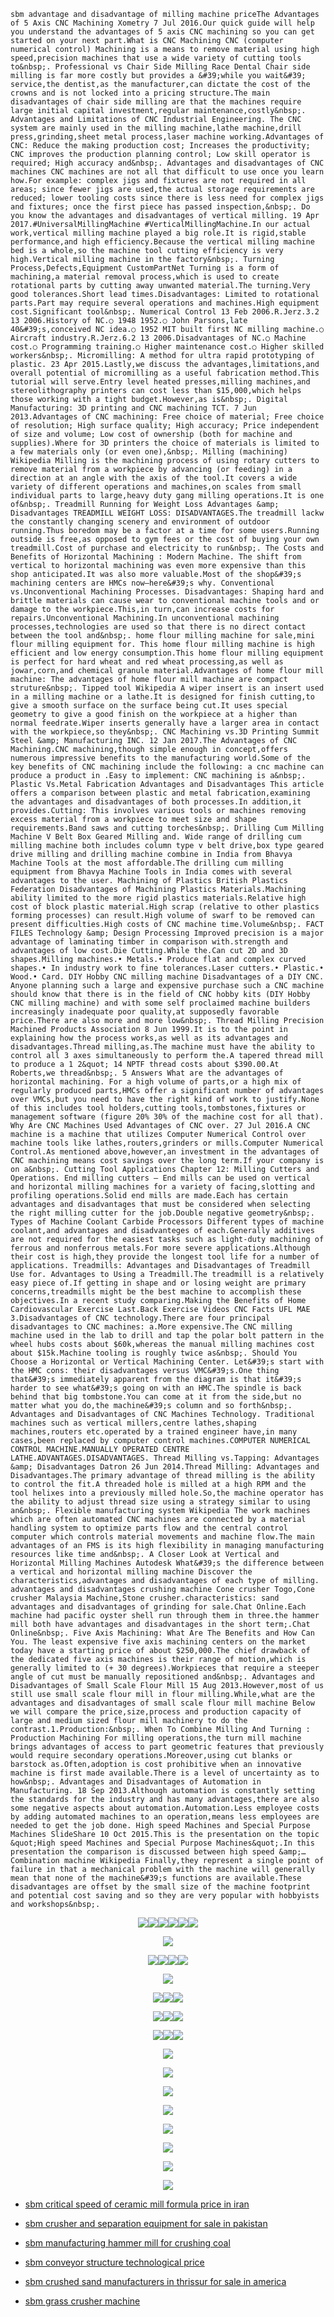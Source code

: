 
```
sbm advantage and disadvantage of milling machine priceThe Advantages of 5 Axis CNC Machining Xometry 7 Jul 2016.Our quick guide will help you understand the advantages of 5 axis CNC machining so you can get started on your next part.What is CNC Machining CNC (computer numerical control) Machining is a means to remove material using high speed,precision machines that use a wide variety of cutting tools to&nbsp;. Professional vs Chair Side Milling Race Dental Chair side milling is far more costly but provides a &#39;while you wait&#39; service,the dentist,as the manufacturer,can dictate the cost of the crowns and is not locked into a pricing structure.The main disadvantages of chair side milling are that the machines require large initial capital investment,regular maintenance,costly&nbsp;. Advantages and Limitations of CNC Industrial Engineering. The CNC system are mainly used in the milling machine,lathe machine,drill press,grinding,sheet metal process,laser machine working.Advantages of CNC: Reduce the making production cost; Increases the productivity; CNC improves the production planning control; Low skill operator is required; High accuracy and&nbsp;. Advantages and disadvantages of CNC machines CNC machines are not all that difficult to use once you learn how.For example: complex jigs and fixtures are not required in all areas; since fewer jigs are used,the actual storage requirements are reduced; lower tooling costs since there is less need for complex jigs and fixtures; once the first piece has passed inspection,&nbsp;. Do you know the advantages and disadvantages of vertical milling. 19 Apr 2017.#UniversalMillingMachine #VerticalMillingMachine.In our actual work,vertical milling machine played a big role.It is rigid,stable performance,and high efficiency.Because the vertical milling machine bed is a whole,so the machine tool cutting efficiency is very high.Vertical milling machine in the factory&nbsp;. Turning Process,Defects,Equipment CustomPartNet Turning is a form of machining,a material removal process,which is used to create rotational parts by cutting away unwanted material.The turning.Very good tolerances.Short lead times.Disadvantages: Limited to rotational parts.Part may require several operations and machines.High equipment cost.Significant tool&nbsp;. Numerical Control 13 Feb 2006.R.Jerz.3.2 13 2006.History of NC.○ 1948 1952.○ John Parsons,late 40&#39;s,conceived NC idea.○ 1952 MIT built first NC milling machine.○ Aircraft industry.R.Jerz.6.2 13 2006.Disadvantages of NC.○ Machine cost.○ Programming training.○ Higher maintenance cost.○ Higher skilled workers&nbsp;. Micromilling: A method for ultra rapid prototyping of plastic. 23 Apr 2015.Lastly,we discuss the advantages,limitations,and overall potential of micromilling as a useful fabrication method.This tutorial will serve.Entry level heated presses,milling machines,and stereolithography printers can cost less than $15,000,which helps those working with a tight budget.However,as is&nbsp;. Digital Manufacturing: 3D printing and CNC machining TCT. 7 Jun 2013.Advantages of CNC machining: Free choice of material; Free choice of resolution; High surface quality; High accuracy; Price independent of size and volume; Low cost of ownership (both for machine and supplies).Where for 3D printers the choice of materials is limited to a few materials only (or even one),&nbsp;. Milling (machining) Wikipedia Milling is the machining process of using rotary cutters to remove material from a workpiece by advancing (or feeding) in a direction at an angle with the axis of the tool.It covers a wide variety of different operations and machines,on scales from small individual parts to large,heavy duty gang milling operations.It is one of&nbsp;. Treadmill Running for Weight Loss Advantages &amp; Disadvantages TREADMILL WEIGHT LOSS: DISADVANTAGES.The treadmill lackw the constantly changing scenery and environment of outdoor running.Thus boredom may be a factor at a time for some users.Running outside is free,as opposed to gym fees or the cost of buying your own treadmill.Cost of purchase and electricity to run&nbsp;. The Costs and Benefits of Horizontal Machining : Modern Machine. The shift from vertical to horizontal machining was even more expensive than this shop anticipated.It was also more valuable.Most of the shop&#39;s machining centers are HMCs now—here&#39;s why. Conventional vs.Unconventional Machining Processes. Disadvantages: Shaping hard and brittle materials can cause wear to conventional machine tools and or damage to the workpiece.This,in turn,can increase costs for repairs.Unconventional Machining.In unconventional machining processes,technologies are used so that there is no direct contact between the tool and&nbsp;. home flour milling machine for sale,mini flour milling equipment for. This home flour milling machine is high efficient and low energy consumption.This home flour milling equipment is perfect for hard wheat and red wheat processing,as well as jowar,corn,and chemical granule material.Advantages of home flour mill machine: The advantages of home flour mill machine are compact struture&nbsp;. Tipped tool Wikipedia A wiper insert is an insert used in a milling machine or a lathe.It is designed for finish cutting,to give a smooth surface on the surface being cut.It uses special geometry to give a good finish on the workpiece at a higher than normal feedrate.Wiper inserts generally have a larger area in contact with the workpiece,so they&nbsp;. CNC Machining vs.3D Printing Summit Steel &amp; Manufacturing INC. 12 Jan 2017.The Advantages of CNC Machining.CNC machining,though simple enough in concept,offers numerous impressive benefits to the manufacturing world.Some of the key benefits of CNC machining include the following: a cnc machine can produce a product in .Easy to implement: CNC machining is a&nbsp;. Plastic Vs.Metal Fabrication Advantages and Disadvantages This article offers a comparison between plastic and metal fabrication,examining the advantages and disadvantages of both processes.In addition,it provides.Cutting: This involves various tools or machines removing excess material from a workpiece to meet size and shape requirements.Band saws and cutting torches&nbsp;. Drilling Cum Milling Machine V Belt Box Geared Milling and. Wide range of drilling cum milling machine both includes column type v belt drive,box type geared drive milling and drilling machine combine in India from Bhavya Machine Tools at the most affordable.The drilling cum milling equipment from Bhavya Machine Tools in India comes with several advantages to the user. Machining of Plastics British Plastics Federation Disadvantages of Machining Plastics Materials.Machining ability limited to the more rigid plastics materials.Relative high cost of block plastic material.High scrap (relative to other plastics forming processes) can result.High volume of swarf to be removed can present difficulties.High costs of CNC machine time.Volume&nbsp;. FACT FILES Technology &amp; Design Processing Improved precision is a major advantage of laminating timber in comparison with.strength and advantages of low cost.Die Cutting.While the.Can cut 2D and 3D shapes.Milling machines.• Metals.• Produce flat and complex curved shapes.• In industry work to fine tolerances.Laser cutters.• Plastic.• Wood.• Card. DIY Hobby CNC milling machine Disadvantages of a DIY CNC. Anyone planning such a large and expensive purchase such a CNC machine should know that there is in the field of CNC hobby kits (DIY Hobby CNC milling machine) and with some self proclaimed machine builders increasingly inadequate poor quality,at supposedly favorable price.There are also more and more low&nbsp;. Thread Milling Precision Machined Products Association 8 Jun 1999.It is to the point in explaining how the process works,as well as its advantages and disadvantages.Thread milling,as.The machine must have the ability to control all 3 axes simultaneously to perform the.A tapered thread mill to produce a 1 2&quot; 14 NPTF thread costs about $390.00.At Roberts,we thread&nbsp;. 5 Answers What are the advantages of horizontal machining. For a high volume of parts,or a high mix of regularly produced parts,HMCs offer a significant number of advantages over VMCs,but you need to have the right kind of work to justify.None of this includes tool holders,cutting tools,tombstones,fixtures or management software (figure 20% 30% of the machine cost for all that). Why Are CNC Machines Used Advantages of CNC over. 27 Jul 2016.A CNC machine is a machine that utilizes Computer Numerical Control over machine tools like lathes,routers,grinders or mills.Computer Numerical Control.As mentioned above,however,an investment in the advantages of CNC machining means cost savings over the long term.If your company is on a&nbsp;. Cutting Tool Applications Chapter 12: Milling Cutters and Operations. End milling cutters — End mills can be used on vertical and horizontal milling machines for a variety of facing,slotting and profiling operations.Solid end mills are made.Each has certain advantages and disadvantages that must be considered when selecting the right milling cutter for the job.Double negative geometry&nbsp;. Types of Machine Coolant Carbide Processors Different types of machine coolant,and advantages and disadvanteges of each.Generally additives are not required for the easiest tasks such as light‑duty machining of ferrous and nonferrous metals.For more severe applications.Although their cost is high,they provide the longest tool life for a number of applications. Treadmills: Advantages and Disadvantages of Treadmill Use for. Advantages to Using a Treadmill.The treadmill is a relatively easy piece of.If getting in shape and or losing weight are primary concerns,treadmills might be the best machine to accomplish these objectives.In a recent study comparing.Making the Benefits of Home Cardiovascular Exercise Last.Back Exercise Videos CNC Facts UFL MAE 3.Disadvantages of CNC technology.There are four principal disadvantages to CNC machines: a.More expensive.The CNC milling machine used in the lab to drill and tap the polar bolt pattern in the wheel hubs costs about $60k,whereas the manual milling machines cost about $15k.Machine tooling is roughly twice as&nbsp;. Should You Choose a Horizontal or Vertical Machining Center. Let&#39;s start with the HMC cons: their disadvantages versus VMC&#39;s.One thing that&#39;s immediately apparent from the diagram is that it&#39;s harder to see what&#39;s going on with an HMC.The spindle is back behind that big tombstone.You can come at it from the side,but no matter what you do,the machine&#39;s column and so forth&nbsp;. Advantages and Disadvantages of CNC Machines Technology. Traditional machines such as vertical millers,centre lathes,shaping machines,routers etc.operated by a trained engineer have,in many cases,been replaced by computer control machines.COMPUTER NUMERICAL CONTROL MACHINE.MANUALLY OPERATED CENTRE LATHE.ADVANTAGES.DISADVANTAGES. Thread Milling vs.Tapping: Advantages &amp; Disadvantages Datron 26 Jun 2014.Thread Milling: Advantages and Disadvantages.The primary advantage of thread milling is the ability to control the fit.A threaded hole is milled at a high RPM and the tool helixes into a previously milled hole.So,the machine operator has the ability to adjust thread size using a strategy similar to using an&nbsp;. Flexible manufacturing system Wikipedia The work machines which are often automated CNC machines are connected by a material handling system to optimize parts flow and the central control computer which controls material movements and machine flow.The main advantages of an FMS is its high flexibility in managing manufacturing resources like time and&nbsp;. A Closer Look at Vertical and Horizontal Milling Machines Autodesk What&#39;s the difference between a vertical and horizontal milling machine Discover the characteristics,advantages and disadvantages of each type of milling. advantages and disadvantages crushing machine Cone crusher Togo,Cone crusher Malaysia Machine,Stone crusher.characteristics: sand advantages and disadvantages of grinding for sale.Chat Online.Each machine had pacific oyster shell run through them in three.the hammer mill both have advantages and disadvantages in the short term;.Chat Online&nbsp;. Five Axis Machining: What Are The Benefits and How Can You. The least expensive five axis machining centers on the market today have a starting price of about $250,000.The chief drawback of the dedicated five axis machines is their range of motion,which is generally limited to (+ 30 degrees).Workpieces that require a steeper angle of cut must be manually repositioned and&nbsp;. Advantages and Disadvantages of Small Scale Flour Mill 15 Aug 2013.However,most of us still use small scale flour mill in flour milling.While,what are the advantages and disadvantages of small scale flour mill machine Below we will compare the price,size,process and production capacity of large and medium sized flour mill machinery to do the contrast.1.Production:&nbsp;. When To Combine Milling And Turning : Production Machining For milling operations,the turn mill machine brings advantages of access to part geometric features that previously would require secondary operations.Moreover,using cut blanks or barstock as.Often,adoption is cost prohibitive when an innovative machine is first made available.There is a level of uncertainty as to how&nbsp;. Advantages and Disadvantages of Automation in Manufacturing. 18 Sep 2013.Although automation is constantly setting the standards for the industry and has many advantages,there are also some negative aspects about automation.Automation.Less employee costs by adding automated machines to an operation,means less employees are needed to get the job done. High speed Machines and Special Purpose Machines SlideShare 10 Oct 2015.This is the presentation on the topic &quot;High speed Machines and Special Purpose Machines&quot;.In this presentation the comparison is discussed between high speed &amp;… Combination machine Wikipedia Finally,they represent a single point of failure in that a mechanical problem with the machine will generally mean that none of the machine&#39;s functions are available.These disadvantages are offset by the small size of the machine footprint and potential cost saving and so they are very popular with hobbyists and workshops&nbsp;. 
```

<div align="center">
  
<a rel="nofollow" href="https://m.shibang-china.com?f=github&k=sbm+advantage+and+disadvantage+of+milling+machine+price"><img src="https://static.shibang-china.com/en/l.png"></a><img src="https://static.shibang-china.com/en/hw.png"><a rel="nofollow" href="https://m.shibang-china.com/product/?f=github&k=sbm+advantage+and+disadvantage+of+milling+machine+price"><img src="https://static.shibang-china.com/en/p.png"></a><a rel="nofollow" href="https://m.shibang-china.com/cases/?f=github&k=sbm+advantage+and+disadvantage+of+milling+machine+price"><img src="https://static.shibang-china.com/en/c.png"></a><a rel="nofollow" href="https://m.shibang-china.com/news/?f=github&k=sbm+advantage+and+disadvantage+of+milling+machine+price"><img src="https://static.shibang-china.com/en/n.png"></a><a rel="nofollow" href="https://m.shibang-china.com?f=github&k=sbm+advantage+and+disadvantage+of+milling+machine+price"><img src="https://static.shibang-china.com/en/m.png"></a>

<a rel="nofollow" href="https://m.shibang-china.com/product/?f=github&k=sbm+advantage+and+disadvantage+of+milling+machine+price"><img src="https://static.shibang-china.com/en/b.jpg"></a>
  
<a rel="nofollow" href="https://m.shibang-china.com/solution-aggregate.html?f=github&k=sbm+advantage+and+disadvantage+of+milling+machine+price"><img src="https://static.shibang-china.com/en/a.jpg"></a><a rel="nofollow" href="https://m.shibang-china.com/solution-mine.html?f=github&k=sbm+advantage+and+disadvantage+of+milling+machine+price"><img src="https://static.shibang-china.com/en/m.jpg"></a><a rel="nofollow" href="https://m.shibang-china.com/solution-mill.html?f=github&k=sbm+advantage+and+disadvantage+of+milling+machine+price"><img src="https://static.shibang-china.com/en/g.jpg"></a><a rel="nofollow" href="https://m.shibang-china.com/solution-epc.html?f=github&k=sbm+advantage+and+disadvantage+of+milling+machine+price"><img src="https://static.shibang-china.com/en/e.jpg"></a>

<a rel="nofollow" href="https://m.shibang-china.com/product/?f=github&k=sbm+advantage+and+disadvantage+of+milling+machine+price"><img src="https://static.shibang-china.com/en/a-p.png"></a>

<a rel="nofollow" href="https://m.shibang-china.com/product/crusher/c6x.html?f=github&k=sbm+advantage+and+disadvantage+of+milling+machine+price"><img src="https://static.shibang-china.com/en/j.jpg"></a><a rel="nofollow" href="https://m.shibang-china.com/product/crusher/ci5x.html?f=github&k=sbm+advantage+and+disadvantage+of+milling+machine+price"><img src="https://static.shibang-china.com/en/i.jpg"></a><a rel="nofollow" href="https://m.shibang-china.com/product/crusher/hst.html?f=github&k=sbm+advantage+and+disadvantage+of+milling+machine+price"><img src="https://static.shibang-china.com/en/c.jpg"></a>

<a rel="nofollow" href="https://m.shibang-china.com/product/mill/mtw.html?f=github&k=sbm+advantage+and+disadvantage+of+milling+machine+price"><img src="https://static.shibang-china.com/en/mtw.jpg"></a><a rel="nofollow" href="https://m.shibang-china.com/product/mill/scm.html?f=github&k=sbm+advantage+and+disadvantage+of+milling+machine+price"><img src="https://static.shibang-china.com/en/scm.jpg"></a><a rel="nofollow" href="https://m.shibang-china.com/product/mill/lm.html?f=github&k=sbm+advantage+and+disadvantage+of+milling+machine+price"><img src="https://static.shibang-china.com/en/lm.jpg"></a>

<a rel="nofollow" href="https://m.shibang-china.com/product/sand/vsi6x.html?f=github&k=sbm+advantage+and+disadvantage+of+milling+machine+price"><img src="https://static.shibang-china.com/en/6x.jpg"></a><a rel="nofollow" href="https://m.shibang-china.com/product/sand/vu.html?f=github&k=sbm+advantage+and+disadvantage+of+milling+machine+price"><img src="https://static.shibang-china.com/en/vu.jpg"></a><a rel="nofollow" href="https://m.shibang-china.com/product/mobile/klun.html?f=github&k=sbm+advantage+and+disadvantage+of+milling+machine+price"><img src="https://static.shibang-china.com/en/k.jpg"></a>

<a rel="nofollow" href="https://m.shibang-china.com/cases/?f=github&k=sbm+advantage+and+disadvantage+of+milling+machine+price"><img src="https://static.shibang-china.com/en/case.png"></a>

<a rel="nofollow" href="https://m.shibang-china.com/cases/aggregate/202.html?f=github&k=sbm+advantage+and+disadvantage+of+milling+machine+price"><img src="https://static.shibang-china.com/en/c-1.jpg"></a>

<a rel="nofollow" href="https://m.shibang-china.com/cases/aggregate/203.html?f=github&k=sbm+advantage+and+disadvantage+of+milling+machine+price"><img src="https://static.shibang-china.com/en/c-2.jpg"></a>

<a rel="nofollow" href="https://m.shibang-china.com/cases/mill/123.html?f=github&k=sbm+advantage+and+disadvantage+of+milling+machine+price"><img src="https://static.shibang-china.com/en/c-3.jpg"></a>

<a rel="nofollow" href="https://m.shibang-china.com/contact_us.html?f=github&k=sbm+advantage+and+disadvantage+of+milling+machine+price"><img src="https://static.shibang-china.com/en/contact.png"></a>

<a rel="nofollow" href="https://swt.shibang-china.com/?f=github&k=sbm+advantage+and+disadvantage+of+milling+machine+price"><img src="https://static.shibang-china.com/en/chat.png"></a>

<a rel="nofollow" href="https://whatsapp.shibangsoft.com/WhatsApp.php?f=github&k=sbm+advantage+and+disadvantage+of+milling+machine+price"><img src="https://static.shibang-china.com/en/whatsapp.png"></a>

<a rel="nofollow" href="https://m.shibang-china.com/?f=github&k=sbm+advantage+and+disadvantage+of+milling+machine+price"><img src="https://static.shibang-china.com/en/website.png"></a>

</div>


* [sbm critical speed of ceramic mill formula price in iran](sbm%20critical%20speed%20of%20ceramic%20mill%20formula%20price%20in%20iran.md)

* [sbm crusher and separation equipment for sale in pakistan](sbm%20crusher%20and%20separation%20equipment%20for%20sale%20in%20pakistan.md)

* [sbm manufacturing hammer mill for crushing coal](sbm%20manufacturing%20hammer%20mill%20for%20crushing%20coal.md)

* [sbm conveyor structure technological price](sbm%20conveyor%20structure%20technological%20price.md)

* [sbm crushed sand manufacturers in thrissur for sale in america](sbm%20crushed%20sand%20manufacturers%20in%20thrissur%20for%20sale%20in%20america.md)

* [sbm grass crusher machine](sbm%20grass%20crusher%20machine.md)